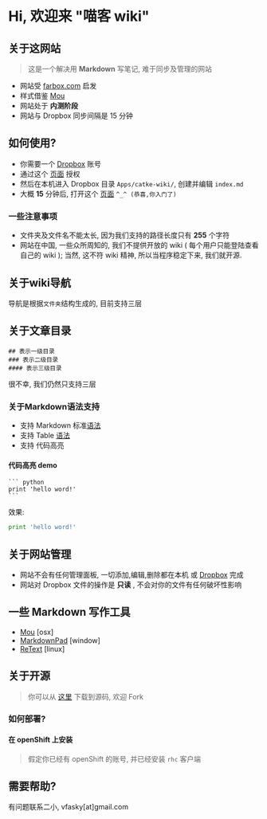 Hi, 欢迎来 "喵客 wiki"
=====================

## 关于这网站

> 这是一个解决用 **Markdown** 写笔记, 难于同步及管理的网站

- 网站受 [farbox.com](http://www.farbox.com/) 启发
- 样式借鉴 [Mou](http://mouapp.com/)
- 网站处于 **内测阶段**
- 网站与 Dropbox 同步间隔是 15 分钟

## 如何使用?

- 你需要一个 [Dropbox](https://www.dropbox.com) 账号
- 通过这个 [页面](/login) 授权
- 然后在本机进入 Dropbox 目录 `Apps/catke-wiki/`, 创建并编辑 `index.md`
- 大概 **15** 分钟后, 打开这个 [页面](https://catke.sinaapp.com/wiki/) `^_^ (恭喜,你入门了)`

### 一些注意事项

- 文件夹及文件名不能太长, 因为我们支持的路径长度只有 **255** 个字符
- 网站在中国, 一些众所周知的, 我们不提供开放的 wiki ( 每个用户只能登陆查看自己的 wiki ); 当然, 这不符 wiki 精神, 所以当程序稳定下来, 我们就开源. 

## 关于wiki导航

导航是根据`文件夹`结构生成的, 目前支持三层

## 关于文章目录

```
## 表示一级目录
### 表示二级目录
#### 表示三级目录
```

很不幸, 我们仍然只支持三层

### 关于Markdown语法支持

- 支持 Markdown 标准[语法](http://wowubuntu.com/markdown/index.html)
- 支持 Table [语法](http://michelf.ca/projects/php-markdown/extra/#table)
- 支持 代码高亮

#### 代码高亮 demo


    ``` python
    print 'hello word!'
    ```

效果:

``` python
print 'hello word!'
```

## 关于网站管理

- 网站不会有任何管理面板, 一切添加,编辑,删除都在本机 或 [Dropbox](https://www.dropbox.com) 完成
- 网站对 Dropbox 文件的操作是 **只读** , 不会对你的文件有任何破坏性影响

## 一些 Markdown 写作工具

- [Mou](http://mouapp.com/) [osx]
- [MarkdownPad](http://markdownpad.com/) [window]
- [ReText](http://sourceforge.net/p/retext/home/ReText/) [linux]

## 关于开源

> 你可以从 [这里](#) 下载到源码, 欢迎 Fork

### 如何部署?

#### 在 openShift 上安装

> 假定你已经有 openShift 的账号, 并已经安装 `rhc` 客户端

## 需要帮助?

有问题联系二小, vfasky[at]gmail.com